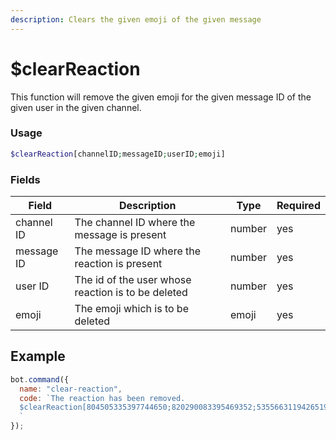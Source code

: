 ```yaml
---
description: Clears the given emoji of the given message
---
```


# $clearReaction

This function will remove the given emoji for the given message ID of the given user in the given channel.

### Usage

```php
$clearReaction[channelID;messageID;userID;emoji]
```

### Fields

| Field      | Description                                        | Type   | Required |
| ---------- | -------------------------------------------------- | ------ | -------- |
| channel ID | The channel ID where the message is present        | number | yes      |
| message ID | The message ID where the reaction is present       | number | yes      |
| user ID    | The id of the user whose reaction is to be deleted | number | yes      |
| emoji      | The emoji which is to be deleted                   | emoji  | yes      |

## Example

```javascript
bot.command({
  name: "clear-reaction",
  code: `The reaction has been removed.
  $clearReaction[804505335397744650;820290083395469352;535566311942651924;👍]
  `
});
```
